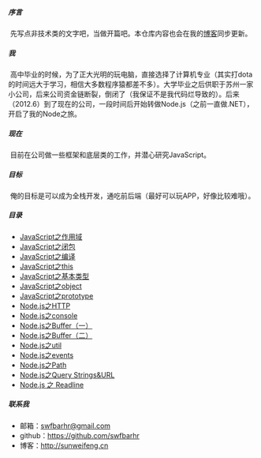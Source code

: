 ##### 序言
&nbsp;先写点非技术类的文字吧，当做开篇吧。本仓库内容也会在我的[博客](http://sunweifeng.cn)同步更新。

##### 我
&nbsp;高中毕业的时候，为了正大光明的玩电脑，直接选择了计算机专业（其实打dota的时间远大于学习，相信大多数程序猿都差不多）。大学毕业之后供职于苏州一家小公司，后来公司资金链断裂，倒闭了（我保证不是我代码烂导致的）。后来（2012.6）到了现在的公司，一段时间后开始转做Node.js（之前一直做.NET），开启了我的Node之旅。

##### 现在
&nbsp;目前在公司做一些框架和底层类的工作，并潜心研究JavaScript。

##### 目标
&nbsp;俺的目标是可以成为全栈开发，通吃前后端（最好可以玩APP，好像比较难哦）。

##### 目录

+ [JavaScript之作用域](https://github.com/swfbarhr/blog/blob/master/scope.md)
+ [JavaScript之闭包](https://github.com/swfbarhr/blog/blob/master/closure.md)
+ [JavaScript之编译](https://github.com/swfbarhr/blog/blob/master/compile.md)
+ [JavaScript之this](https://github.com/swfbarhr/blog/blob/master/this.md)
+ [JavaScript之基本类型](https://github.com/swfbarhr/blog/blob/master/type.md)
+ [JavaScript之object](https://github.com/swfbarhr/blog/blob/master/object.md)
+ [JavaScript之prototype](https://github.com/swfbarhr/blog/blob/master/prototype.md)
+ [Node.js之HTTP](https://github.com/swfbarhr/blog/blob/master/node/http.md)
+ [Node.js之console](https://github.com/swfbarhr/blog/blob/master/node/console.md)
+ [Node.js之Buffer（一）](https://github.com/swfbarhr/blog/blob/master/node/buffer-chapter1.md)
+ [Node.js之Buffer（二）](https://github.com/swfbarhr/blog/blob/master/node/buffer-chapter2.md)
+ [Node.js之util](https://github.com/swfbarhr/blog/blob/master/node/util.md)
+ [Node.js之events](https://github.com/swfbarhr/blog/blob/master/node/events.md)
+ [Node.js之Path](https://github.com/swfbarhr/blog/blob/master/node/path.md)
+ [Node.js之Query Strings&URL](https://github.com/swfbarhr/blog/blob/master/node/qs_url.md)
+ [Node.js 之 Readline](https://github.com/swfbarhr/blog/blob/master/node/readline.md)

##### 联系我
+  邮箱：swfbarhr@gmail.com
+  github：https://github.com/swfbarhr
+  博客：http://sunweifeng.cn

